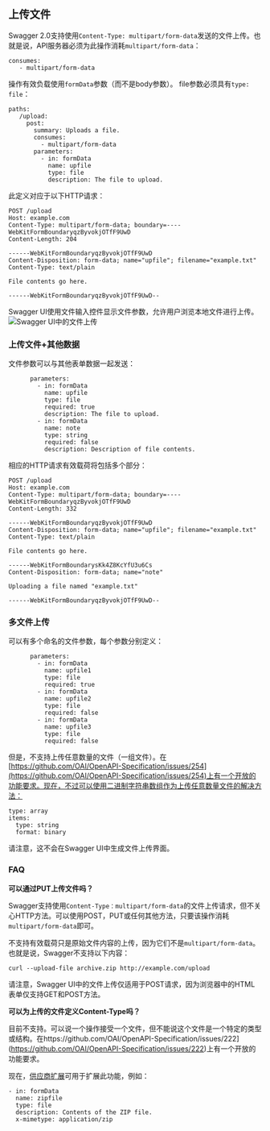 ## 上传文件

Swagger 2.0支持使用`Content-Type: multipart/form-data`发送的文件上传。也就是说，API服务器必须为此操作消耗`multipart/form-data`：

```
consumes:
   - multipart/form-data
```

操作有效负载使用`formData`参数（而不是body参数）。 file参数必须具有`type: file`：

```
paths:
   /upload:
     post:
       summary: Uploads a file.
       consumes:
         - multipart/form-data
       parameters:
         - in: formData
           name: upfile
           type: file
           description: The file to upload.
```

此定义对应于以下HTTP请求：

```
POST /upload
Host: example.com
Content-Type: multipart/form-data; boundary=----WebKitFormBoundaryqzByvokjOTfF9UwD
Content-Length: 204

------WebKitFormBoundaryqzByvokjOTfF9UwD
Content-Disposition: form-data; name="upfile"; filename="example.txt"
Content-Type: text/plain

File contents go here.

------WebKitFormBoundaryqzByvokjOTfF9UwD--
```

Swagger UI使用文件输入控件显示文件参数，允许用户浏览本地文件进行上传。
![Swagger UI中的文件上传](../../images/docs/swagger-ui-file-upload.png)

### 上传文件+其他数据

文件参数可以与其他表单数据一起发送：

```
      parameters:
        - in: formData
          name: upfile
          type: file
          required: true
          description: The file to upload.
        - in: formData
          name: note
          type: string
          required: false
          description: Description of file contents.
```


相应的HTTP请求有效载荷将包括多个部分：

```
POST /upload
Host: example.com
Content-Type: multipart/form-data; boundary=----WebKitFormBoundaryqzByvokjOTfF9UwD
Content-Length: 332

------WebKitFormBoundaryqzByvokjOTfF9UwD
Content-Disposition: form-data; name="upfile"; filename="example.txt"
Content-Type: text/plain

File contents go here.

------WebKitFormBoundarysKk4Z8KcYfU3u6Cs
Content-Disposition: form-data; name="note"

Uploading a file named "example.txt"

------WebKitFormBoundaryqzByvokjOTfF9UwD--
```

### 多文件上传

可以有多个命名的文件参数，每个参数分别定义：

```
      parameters:
        - in: formData
          name: upfile1
          type: file
          required: true
        - in: formData
          name: upfile2
          type: file
          required: false
        - in: formData
          name: upfile3
          type: file
          required: false
```

但是，不支持上传任意数量的文件（一组文件）。在[https://github.com/OAI/OpenAPI-Specification/issues/254](https://github.com/OAI/OpenAPI-Specification/issues/254)上有一个开放的功能要求。现在，不过可以使用二进制字符串数组作为上传任意数量文件的解决方法：

```
type: array
items:
  type: string
  format: binary
```

请注意，这不会在Swagger UI中生成文件上传界面。

### FAQ

**可以通过PUT上传文件吗？**

Swagger支持使用`Content-Type：multipart/form-data`的文件上传请求，但不关心HTTP方法。可以使用POST，PUT或任何其他方法，只要该操作消耗`multipart/form-data`即可。

不支持有效载荷只是原始文件内容的上传，因为它们不是`multipart/form-data`。也就是说，Swagger不支持以下内容：

```
curl --upload-file archive.zip http://example.com/upload
```

请注意，Swagger UI中的文件上传仅适用于POST请求，因为浏览器中的HTML表单仅支持GET和POST方法。

**可以为上传的文件定义Content-Type吗？**

目前不支持。可以说一个操作接受一个文件，但不能说这个文件是一个特定的类型或结构。在https://github.com/OAI/OpenAPI-Specification/issues/222](https://github.com/OAI/OpenAPI-Specification/issues/222)上有一个开放的功能要求。

现在，[供应商扩展](swagger-extensions.md)可用于扩展此功能，例如：

```
- in: formData
  name: zipfile
  type: file
  description: Contents of the ZIP file.
  x-mimetype: application/zip
```